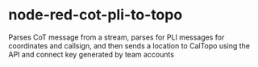 # node-red-cot-pli-to-topo
Parses CoT message from a stream, parses for PLI messages for coordinates and callsign, and then sends a location to CalTopo using the API and connect key generated by team accounts
